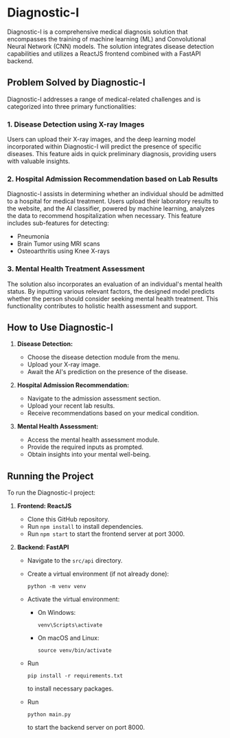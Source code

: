 # Diagnostic-I

Diagnostic-I is a comprehensive medical diagnosis solution that encompasses the training of machine learning (ML) and Convolutional Neural Network (CNN) models. The solution integrates disease detection capabilities and utilizes a ReactJS frontend combined with a FastAPI backend.

## Problem Solved by Diagnostic-I

Diagnostic-I addresses a range of medical-related challenges and is categorized into three primary functionalities:

### 1. Disease Detection using X-ray Images
Users can upload their X-ray images, and the deep learning model incorporated within Diagnostic-I will predict the presence of specific diseases. This feature aids in quick preliminary diagnosis, providing users with valuable insights.

### 2. Hospital Admission Recommendation based on Lab Results
Diagnostic-I assists in determining whether an individual should be admitted to a hospital for medical treatment. Users upload their laboratory results to the website, and the AI classifier, powered by machine learning, analyzes the data to recommend hospitalization when necessary. This feature includes sub-features for detecting:
- Pneumonia
- Brain Tumor using MRI scans
- Osteoarthritis using Knee X-rays

### 3. Mental Health Treatment Assessment
The solution also incorporates an evaluation of an individual's mental health status. By inputting various relevant factors, the designed model predicts whether the person should consider seeking mental health treatment. This functionality contributes to holistic health assessment and support.

## How to Use Diagnostic-I

1. **Disease Detection:**
   - Choose the disease detection module from the menu.
   - Upload your X-ray image.
   - Await the AI's prediction on the presence of the disease.

2. **Hospital Admission Recommendation:**
   - Navigate to the admission assessment section.
   - Upload your recent lab results.
   - Receive recommendations based on your medical condition.

3. **Mental Health Assessment:**
   - Access the mental health assessment module.
   - Provide the required inputs as prompted.
   - Obtain insights into your mental well-being.

## Running the Project

To run the Diagnostic-I project:

1. **Frontend: ReactJS**
   - Clone this GitHub repository.
   - Run `npm install` to install dependencies.
   - Run `npm start` to start the frontend server at port 3000.

2. **Backend: FastAPI**
   - Navigate to the `src/api` directory.
   - Create a virtual environment (if not already done):
     
     ```
     python -m venv venv
     ```
   - Activate the virtual environment:
     - On Windows:

       ```
       venv\Scripts\activate
       ```
     - On macOS and Linux:

       ```
       source venv/bin/activate
       ```
   - Run
     
     ```
     pip install -r requirements.txt
     ```
     to install necessary packages.
   - Run
     
     ```
     python main.py
     ```
     to start the backend server on port 8000.


